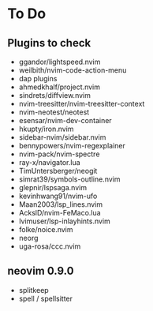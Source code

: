 # To Do

## Plugins to check
- ggandor/lightspeed.nvim
- weilbith/nvim-code-action-menu
- dap plugins
- ahmedkhalf/project.nvim
- sindrets/diffview.nvim
- nvim-treesitter/nvim-treesitter-context
- nvim-neotest/neotest
- esensar/nvim-dev-container
- hkupty/iron.nvim
- sidebar-nvim/sidebar.nvim
- bennypowers/nvim-regexplainer
- nvim-pack/nvim-spectre
- ray-x/navigator.lua
- TimUntersberger/neogit
- simrat39/symbols-outline.nvim
- glepnir/lspsaga.nvim
- kevinhwang91/nvim-ufo
- Maan2003/lsp_lines.nvim
- AckslD/nvim-FeMaco.lua
- lvimuser/lsp-inlayhints.nvim
- folke/noice.nvim
- neorg
- uga-rosa/ccc.nvim

## neovim 0.9.0
- splitkeep
- spell / spellsitter
